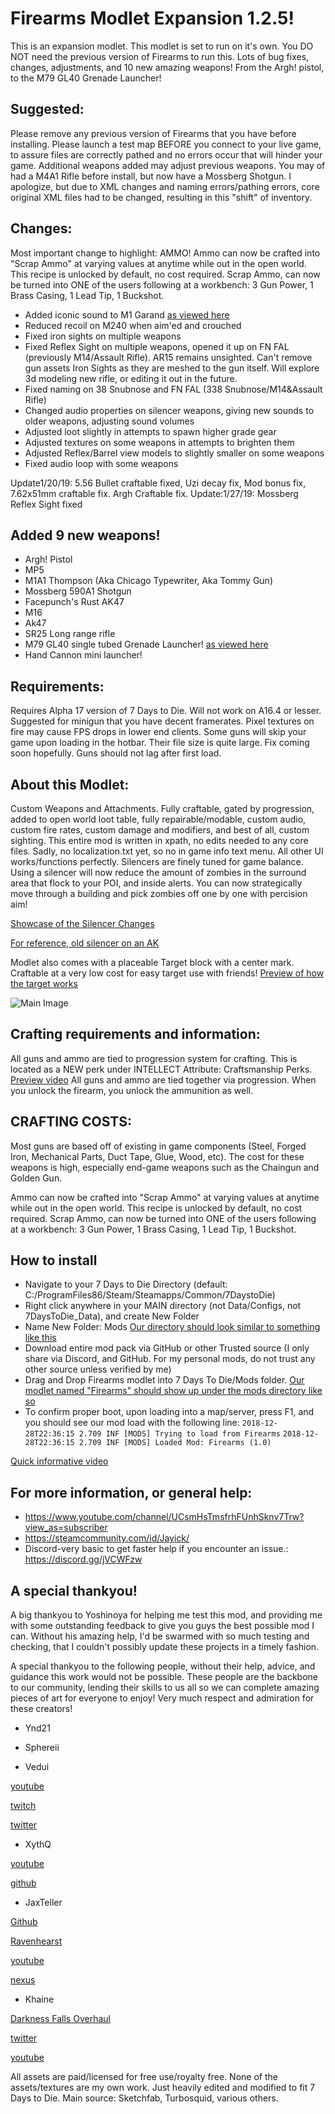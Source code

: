 # Firearms Modlet Expansion 1.2.5!
This is an expansion modlet. This modlet is set to run on it's own. You DO NOT need the previous version of Firearms to run this. Lots of bug fixes, changes, adjustments, and 10 new amazing weapons! From the Argh! pistol, to the M79 GL40 Grenade Launcher!

## Suggested:
Please remove any previous version of Firearms that you have before installing. Please launch a test map BEFORE you connect to your live game, to assure files are correctly pathed and no errors occur that will hinder your game. Additional weapons added may adjust previous weapons. You may of had a M4A1 Rifle before install, but now have a Mossberg Shotgun. I apologize, but due to XML changes and naming errors/pathing errors, core original XML files had to be changed, resulting in this "shift" of inventory.

## Changes:
Most important change to highlight: AMMO! Ammo can now be crafted into "Scrap Ammo" at varying values at anytime while out in the open world. This recipe is unlocked by default, no cost required. Scrap Ammo, can now be turned into ONE of the users following at a workbench: 3 Gun Power, 1 Brass Casing, 1 Lead Tip, 1 Buckshot.
- Added iconic sound to M1 Garand [as viewed here](https://www.youtube.com/watch?v=7OuGYUZjnMA)
- Reduced recoil on M240 when aim'ed and crouched
- Fixed iron sights on multiple weapons
- Fixed Reflex Sight on multiple weapons, opened it up on FN FAL (previously M14/Assault Rifle). AR15 remains unsighted. Can't remove gun assets Iron Sights as they are meshed to the gun itself. Will explore 3d modeling new rifle, or editing it out in the future.
- Fixed naming on 38 Snubnose and FN FAL (338 Snubnose/M14&Assault Rifle)
- Changed audio properties on silencer weapons, giving new sounds to older weapons, adjusting sound volumes
- Adjusted loot slightly in attempts to spawn higher grade gear
- Adjusted textures on some weapons in attempts to brighten them
- Adjusted Reflex/Barrel view models to slightly smaller on some weapons
- Fixed audio loop with some weapons

 Update1/20/19: 5.56 Bullet craftable fixed, Uzi decay fix, Mod bonus fix, 7.62x51mm craftable fix. Argh Craftable fix.
 Update:1/27/19: Mossberg Reflex Sight fixed

## Added 9 new weapons!
 - Argh! Pistol
 - MP5
 - M1A1 Thompson (Aka Chicago Typewriter, Aka Tommy Gun)
 - Mossberg 590A1 Shotgun
 - Facepunch's Rust AK47
 - M16
 - Ak47
 - SR25 Long range rifle
 - M79 GL40 single tubed Grenade Launcher! [as viewed here](https://www.youtube.com/watch?v=Zb9CO_siVN8)
 - Hand Cannon mini launcher!

## Requirements:
Requires Alpha 17 version of 7 Days to Die. Will not work on A16.4 or lesser.
Suggested for minigun that you have decent framerates. Pixel textures on fire may cause FPS drops in lower end clients.
Some guns will skip your game upon loading in the hotbar. Their file size is quite large. Fix coming soon hopefully. Guns should not lag after first load.

## About this Modlet:
Custom Weapons and Attachments.
Fully craftable, gated by progression, added to open world loot table, fully repairable/modable, custom audio, custom fire rates, custom damage and modifiers, and best of all, custom sighting.
This entire mod is written in xpath, no edits needed to any core files. Sadly, no localization.txt yet, so no in game info text menu. All other UI works/functions perfectly.
Silencers are finely tuned for game balance. Using a silencer will now reduce the amount of zombies in the surround area that flock to your POI, and inside alerts. You can now strategically move through a building and pick zombies off one by one with percision aim!

[Showcase of the Silencer Changes](https://youtu.be/aWac7jp1qVE)

[For reference, old silencer on an AK](https://youtu.be/aWac7jp1qVE)

Modlet also comes with a placeable Target block with a center mark. Craftable at a very low cost for easy target use with friends! [Preview of how the target works](https://www.youtube.com/watch?v=YNcjQHJT3hE)

![Main Image](https://i.imgur.com/45WU166.png)

## Crafting requirements and information:
All guns and ammo are tied to progression system for crafting. This is located as a NEW perk under INTELLECT Attribute: Craftsmanship Perks. [Preview video](https://www.youtube.com/watch?v=Ca4bFOUGNZs)
All guns and ammo are tied together via progression. When you unlock the firearm, you unlock the ammunition as well.


## CRAFTING COSTS:
Most guns are based off of existing in game components (Steel, Forged Iron, Mechanical Parts, Duct Tape, Glue, Wood, etc). The cost for these weapons is high, especially end-game weapons such as the Chaingun and Golden Gun.

Ammo can now be crafted into "Scrap Ammo" at varying values at anytime while out in the open world. This recipe is unlocked by default, no cost required. Scrap Ammo, can now be turned into ONE of the users following at a workbench: 3 Gun Power, 1 Brass Casing, 1 Lead Tip, 1 Buckshot.

## How to install
- Navigate to your 7 Days to Die Directory (default: C:/ProgramFiles86/Steam/Steamapps/Common/7DaystoDie)
- Right click anywhere in your MAIN directory (not Data/Configs, not 7DaysToDie_Data), and create New Folder 
- Name New Folder: Mods [Our directory should look similar to something like this](https://imgur.com/a/pm5sJKc)
- Download entire mod pack via GitHub or other Trusted source (I only share via Discord, and GitHub. For my personal mods, do not trust any other source unless verified by me)
- Drag and Drop Firearms modlet into 7 Days To Die/Mods folder. [Our modlet named "Firearms" should show up under the mods directory like so](https://imgur.com/a/YtYmNW3)
- To confirm proper boot, upon loading into a map/server, press F1, and you should see our mod load with the following line: 
`2018-12-28T22:36:15 2.709 INF [MODS] Trying to load from Firearms`
`2018-12-28T22:36:15 2.709 INF [MODS] Loaded Mod: Firearms (1.0)`


[Quick informative video](https://youtu.be/blY9ZCEwqLc)




## For more information, or general help:
- https://www.youtube.com/channel/UCsmHsTmsfrhFUnhSknv7Trw?view_as=subscriber
- https://steamcommunity.com/id/Jayick/
- Discord-very basic to get faster help if you encounter an issue.: https://discord.gg/jVCWFzw

## A special thankyou!
A big thankyou to Yoshinoya for helping me test this mod, and providing me with some outstanding feedback to give you guys the best possible mod I can. Without his amazing help, I'd be swarmed with so much testing and checking, that I couldn't possibly update these projects in a timely fashion.

A special thankyou to the following people, without their help, advice, and guidance this work would not be possible. These people are the backbone to our community, lending their skills to us all so we can complete amazing pieces of art for everyone to enjoy! Very much respect and admiration for these creators!
- Ynd21

- Sphereii

- Vedui

[youtube](https://www.youtube.com/channel/UC9DgwaUiqcNO9oUuiFQMh6w)

[twitch](https://www.twitch.tv/Vedui42)

[twitter](https://twitter.com/Vedui42)

- XythQ 

[youtube](https://www.youtube.com/channel/UCUAR3Bc_Z97lyT4zeI3-dcg) 

[github](https://github.com/7D2D)

- JaxTeller

[Github](https://github.com/JaxTeller718/JaxModlets)

[Ravenhearst](https://ravenhearst.enjin.com/)

[youtube](https://www.youtube.com/channel/UCNVr9JmOGFpD4RCu4vUZfog/featured?view_as=subscriber)

[nexus](https://www.nexusmods.com/users/48679478)

- Khaine 

[Darkness Falls Overhaul](
https://7daystodie.com/forums/showthread.php?80827-Darkness-Falls-They-mostly-come-out-at-night%2Fpage84)

[twitter](https://twitter.com/KhainesKorner)

[youtube](https://www.youtube.com/channel/UC3yu4ucbt_3_KJAki5jncBg)


All assets are paid/licensed for free use/royalty free. None of the assets/textures are my own work. Just heavily edited and modified to fit 7 Days to Die. Main source: Sketchfab, Turbosquid, various others.
